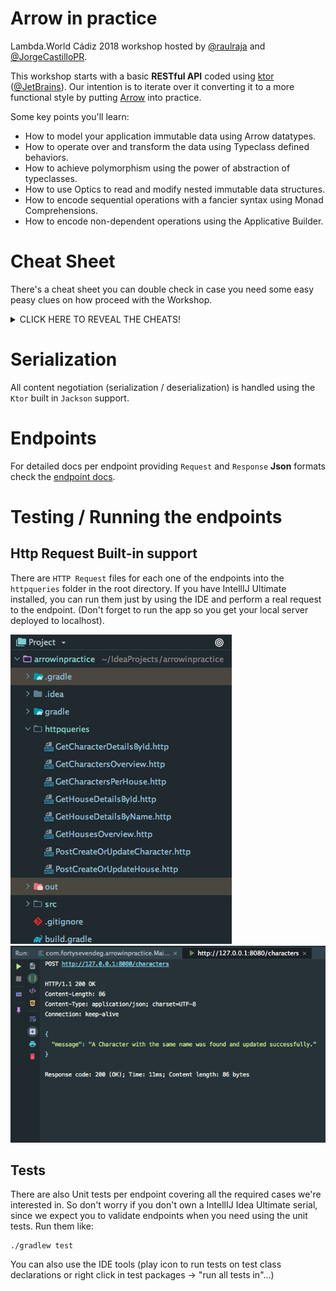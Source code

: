 # Arrow in practice

Lambda.World Cádiz 2018 workshop hosted by [@raulraja](https://twitter.com/raulraja) and [@JorgeCastilloPR](https://twitter.com/JorgeCastilloPR).

This workshop starts with a basic **RESTful API** coded using [ktor](https://ktor.io/) ([@JetBrains](https://www.jetbrains.com/)). Our intention is to iterate over it converting it to a more functional style by putting [Arrow](https://arrow-kt.io/) into practice.

Some key points you'll learn:
* How to model your application immutable data using Arrow datatypes.
* How to operate over and transform the data using Typeclass defined behaviors.
* How to achieve polymorphism using the power of abstraction of typeclasses.
* How to use Optics to read and modify nested immutable data structures.
* How to encode sequential operations with a fancier syntax using Monad Comprehensions.
* How to encode non-dependent operations using the Applicative Builder.

# Cheat Sheet

There's a cheat sheet you can double check in case you need some easy peasy clues on how proceed with the Workshop. 
<details><summary>CLICK HERE TO REVEAL THE CHEATS!</summary>
<p>
<ul>
<li>All details endpoints are returning nullables now (they're optional), since the given Id could not correspond to any item available.</li>
<li>Any data base access is prone to throw exceptions, since it mimics a real DB access. That means we should **try** to cover that case. :wink:</li>
<li>All the calls are being **validated** in terms of Authentication. That's something we can take care of with FP.</li>
<li>The [jamielannister/seats](https://github.com/47deg/ArrowInPractice/blob/master/ENDPOINTS.md#get-http00008080jamielanniesterseats) endpoint encodes two independent computations that require to combine results in the end. You probably know how to do that using FP.</li>
<li>The [got](https://github.com/47deg/ArrowInPractice/blob/master/ENDPOINTS.md#get-http00008080got) endpoint encodes three sequential (dependant) computations to compose a combined result in the end. You know what that means, right? :stuck_out_tongue:.
</ul>
</p>
</details>

# Serialization

All content negotiation (serialization / deserialization) is handled using the `Ktor` built in `Jackson` support.

# Endpoints

For detailed docs per endpoint providing `Request` and `Response` **Json** formats check the [endpoint docs](./ENDPOINTS.md).

# Testing / Running the endpoints

## Http Request Built-in support

There are `HTTP Request` files for each one of the endpoints into the `httpqueries` folder in the root directory. If you 
have IntellIJ Ultimate installed, you can run them just by using the IDE and perform a real request to the endpoint. (Don't 
forget to run the app so you get your local server deployed to localhost).

![Http Requests Screenshot](./assets/HttpRequestsSS.png)
![Http Requests Screenshot2](./assets/HttpRequestsSS2.png)

## Tests

There are also Unit tests per endpoint covering all the required cases we're interested in. So don't worry if you don't own a IntellIJ Idea Ultimate serial, since 
we expect you to validate endpoints when you need using the unit tests. Run them like:
```
./gradlew test
``` 
You can also use the IDE tools (play icon to run tests on test class declarations or right click in test packages -> "run all tests in"...)
